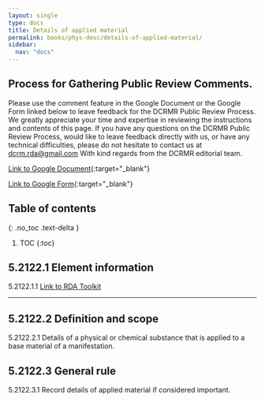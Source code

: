```yaml
---
layout: single
type: docs
title: Details of applied material
permalink: books/phys-desc/details-of-applied-material/
sidebar:
  nav: "docs"
---
```


## Process for Gathering Public Review Comments.
Please use the comment feature in the Google Document or the Google Form linked below to leave feedback for the DCRMR Public Review Process.  We greatly appreciate your time and expertise in reviewing the instructions and contents of this page.  If you have any questions on the DCRMR Public Review Process, would like to leave feedback directly with us, or have any technical difficulties, please do not hesitate to contact us at dcrm.rda@gmail.com  With kind regards from the DCRMR editorial team.

[Link to Google Document](https://docs.google.com/document/d/1Ap4kF7HFV6m4rktIDaP6VvAGwCsTUOtBn9W3ckkzlko/edit){:target="_blank"}

[Link to Google Form](https://docs.google.com/forms/d/e/1FAIpQLSdNtJkbY1mngdTcvCoB7zZcpaIuuKHvlbyiidP-QunDy14VcQ/viewform){:target="_blank"}

## Table of contents
{: .no_toc .text-delta }

1. TOC
{:toc}

## 5.2122.1 Element information

<a name="5.2122.1.1">5.2122.1.1</a> [Link to RDA Toolkit](https://beta.rdatoolkit.org/Content?externalId=en-US_ala-a272b070-0b22-3745-93bc-d21d622f422b)

---

## 5.2122.2 Definition and scope

<a name="5.2122.2.1">5.2122.2.1</a> Details of a physical or chemical substance that is applied to a base material of a manifestation.

## 5.2122.3 General rule 

<a name="5.2122.3.1">5.2122.3.1</a> Record details of applied material if considered important.
